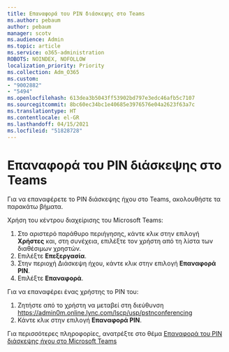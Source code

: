 ```yaml
---
title: Επαναφορά του PIN διάσκεψης στο Teams
ms.author: pebaum
author: pebaum
manager: scotv
ms.audience: Admin
ms.topic: article
ms.service: o365-administration
ROBOTS: NOINDEX, NOFOLLOW
localization_priority: Priority
ms.collection: Adm_O365
ms.custom:
- "9002882"
- "5494"
ms.openlocfilehash: 613dea3b5043ff53902bd797e3edc46afb5c7107
ms.sourcegitcommit: 8bc60ec34bc1e40685e3976576e04a2623f63a7c
ms.translationtype: HT
ms.contentlocale: el-GR
ms.lasthandoff: 04/15/2021
ms.locfileid: "51828728"
---
```

# <a name="reset-conferencing-pin-in-teams"></a>Επαναφορά του PIN διάσκεψης στο Teams

Για να επαναφέρετε το PIN διάσκεψης ήχου στο Teams, ακολουθήστε τα παρακάτω βήματα.  

Χρήση του κέντρου διαχείρισης του Microsoft Teams:

1. Στο αριστερό παράθυρο περιήγησης, κάντε κλικ στην επιλογή **Χρήστες** και, στη συνέχεια, επιλέξτε τον χρήστη από τη λίστα των διαθέσιμων χρηστών.
2. Επιλέξτε **Επεξεργασία**.
3. Στην περιοχή Διάσκεψη ήχου, κάντε κλικ στην επιλογή **Επαναφορά PIN**.
4. Επιλέξτε **Επαναφορά**.

Για να επαναφέρει ένας χρήστης το PIN του:
1. Ζητήστε από το χρήστη να μεταβεί στη διεύθυνση https://admin0m.online.lync.com/lscp/usp/pstnconferencing
2. Κάντε κλικ στην επιλογή **Επαναφορά PIN**.

Για περισσότερες πληροφορίες, ανατρέξτε στο θέμα [Επαναφορά του PIN διάσκεψης ήχου στο Microsoft Teams](https://docs.microsoft.com/microsoftteams/reset-the-audio-conferencing-pin-in-teams)

